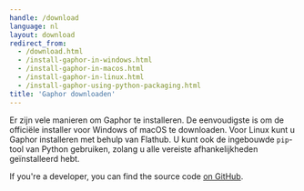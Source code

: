 ```yaml
---
handle: /download
language: nl
layout: download
redirect_from:
  - /download.html
  - /install-gaphor-in-windows.html
  - /install-gaphor-in-macos.html
  - /install-gaphor-in-linux.html
  - /install-gaphor-using-python-packaging.html
title: 'Gaphor downloaden'
---
```


Er zijn vele manieren om Gaphor te installeren. De eenvoudigste is om de
officiële installer voor Windows of macOS te downloaden. Voor Linux kunt u
Gaphor installeren met behulp van Flathub. U kunt ook de ingebouwde
`pip`-tool van Python gebruiken, zolang u alle vereiste afhankelijkheden
geïnstalleerd hebt.

If you're a developer, you can find the source code [on
GitHub](https://github.com/gaphor/gaphor).
